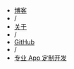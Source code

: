 <ul>
  <li><a href="/">博客</a></li>
  <li>/</li>
  <li><a href="/about/">关于</a></li>
  <li>/</li>
  <li><a href="https://github.com/WangWenzhuang">GitHub</a></li>
  <li>/</li>
  <li><a href="http://zkteam.github.io/">专业 App 定制开发</a></li>
</ul>
